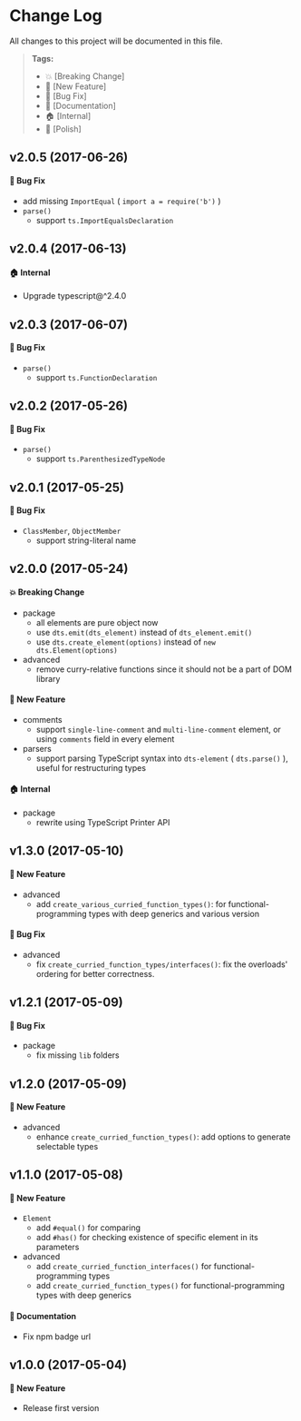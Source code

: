 # Change Log

All changes to this project will be documented in this file.

> **Tags:**
> - 💥 [Breaking Change]
> - 🚀 [New Feature]
> - 🐛 [Bug Fix]
> - 📝 [Documentation]
> - 🏠 [Internal]
> - 💅 [Polish]

## v2.0.5 (2017-06-26)

#### 🐛 Bug Fix
- add missing `ImportEqual` ( `import a = require('b')` )
- `parse()`
  - support `ts.ImportEqualsDeclaration`

## v2.0.4 (2017-06-13)

#### 🏠 Internal
- Upgrade typescript@^2.4.0

## v2.0.3 (2017-06-07)

#### 🐛 Bug Fix
- `parse()`
  - support `ts.FunctionDeclaration`

## v2.0.2 (2017-05-26)

#### 🐛 Bug Fix
- `parse()`
  - support `ts.ParenthesizedTypeNode`

## v2.0.1 (2017-05-25)

#### 🐛 Bug Fix
- `ClassMember`, `ObjectMember`
  - support string-literal name

## v2.0.0 (2017-05-24)

#### 💥 Breaking Change
- package
  - all elements are pure object now
  - use `dts.emit(dts_element)` instead of `dts_element.emit()`
  - use `dts.create_element(options)` instead of `new dts.Element(options)`
- advanced
  - remove curry-relative functions since it should not be a part of DOM library

#### 🚀 New Feature
- comments
  - support `single-line-comment` and `multi-line-comment` element, or using `comments` field in every element
- parsers
  - support parsing TypeScript syntax into `dts-element` ( `dts.parse()` ), useful for restructuring types

#### 🏠 Internal
- package
  - rewrite using TypeScript Printer API

## v1.3.0 (2017-05-10)

#### 🚀 New Feature
- advanced
  - add `create_various_curried_function_types()`: for functional-programming types with deep generics and various version

#### 🐛 Bug Fix
- advanced
  - fix `create_curried_function_types/interfaces()`: fix the overloads' ordering for better correctness.

## v1.2.1 (2017-05-09)

#### 🐛 Bug Fix
- package
  - fix missing `lib` folders

## v1.2.0 (2017-05-09)

#### 🚀 New Feature
- advanced
  - enhance `create_curried_function_types()`: add options to generate selectable types

## v1.1.0 (2017-05-08)

#### 🚀 New Feature
- `Element`
  - add `#equal()` for comparing
  - add `#has()` for checking existence of specific element in its parameters
- advanced
  - add `create_curried_function_interfaces()` for functional-programming types
  - add `create_curried_function_types()` for functional-programming types with deep generics

#### 📝 Documentation
- Fix npm badge url

## v1.0.0 (2017-05-04)

#### 🚀 New Feature
- Release first version
